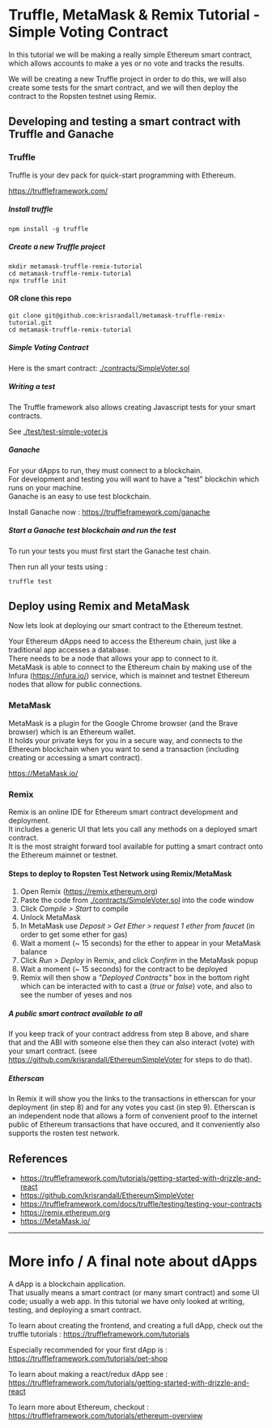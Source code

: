 # Truffle, MetaMask & Remix Tutorial  -  Simple Voting Contract


In this tutorial we will be making a really simple Ethereum smart contract, which allows accounts to make a yes or no vote and tracks the results.

We will be creating a new Truffle project in order to do this, we will also create some tests for the smart contract, and we will then deploy the contract to the Ropsten testnet using Remix.


## Developing and testing a smart contract with Truffle and Ganache

### Truffle

Truffle is your dev pack for quick-start programming with Ethereum.

https://truffleframework.com/


##### Install truffle

```
npm install -g truffle
```

##### Create a new Truffle project 

```
mkdir metamask-truffle-remix-tutorial
cd metamask-truffle-remix-tutorial
npx truffle init
```
#### OR clone this repo

```
git clone git@github.com:krisrandall/metamask-truffle-remix-tutorial.git
cd metamask-truffle-remix-tutorial
```

##### Simple Voting Contract

Here is the smart contract: [./contracts/SimpleVoter.sol](./contracts/SimpleVoter.sol)


##### Writing a test

The Truffle framework also allows creating Javascript tests for your smart contracts.

See [./test/test-simple-voter.js](./test/test-simple-voter.js)


##### Ganache

For your dApps to run, they must connect to a blockchain.    
For development and testing you will want to have a "test" blockchin which runs on your machine.     
Ganache is an easy to use test blockchain.     

Install Ganache now : https://truffleframework.com/ganache


##### Start a Ganache test blockchain and run the test

To run your tests you must first start the Ganache test chain.

Then run all your tests using :

```
truffle test
```


## Deploy using Remix and MetaMask

Now lets look at deploying our smart contract to the Ethereum testnet.

Your Ethereum dApps need to access the Ethereum chain, just like a traditional app accesses a database.   
There needs to be a node that allows your app to connect to it.    
MetaMask is able to connect to the Ethereum chain by making use of the Infura (https://infura.io/) service, which is mainnet and testnet Ethereum nodes that allow for public connections.


### MetaMask 

MetaMask is a plugin for the Google Chrome browser (and the Brave browser) which is an Ethereum wallet.       
It holds your private keys for you in a secure way, and connects to the Ethereum blockchain when you want to send a transaction (including creating or accessing a smart contract).

https://MetaMask.io/


### Remix

Remix is an online IDE for Ethereum smart contract development and deployment.     
It includes a generic UI that lets you call any methods on a deployed smart contract.    
It is the most straight forward tool available for putting a smart contract onto the Ethereum mainnet or testnet.


#### Steps to deploy to Ropsten Test Network using Remix/MetaMask

1. Open Remix (https://remix.ethereum.org)
2. Paste the code from [./contracts/SimpleVoter.sol](./contracts/SimpleVoter.sol) into the code window
3. Click *Compile > Start* to compile
4. Unlock MetaMask
5. In MetaMask use *Deposit > Get Ether > request 1 ether from faucet* (in order to get some ether for gas)
6. Wait a moment (~ 15 seconds) for the ether to appear in your MetaMask balance 
7. Click *Run > Deploy* in Remix, and click *Confirm* in the MetaMask popup
8. Wait a moment (~ 15 seconds) for the contract to be deployed
9. Remix will then show a *"Deployed Contracts"* box in the bottom right which can be interacted with to cast a (*true* or *false*) vote, and also to see the number of yeses and nos

##### A public smart contract available to all

If you keep track of your contract address from step 8 above, and share that and the ABI with someone else then they can also interact (vote) with your smart contract.  (seee https://github.com/krisrandall/EthereumSimpleVoter for steps to do that).

##### Etherscan

In Remix it will show you the links to the transactions in etherscan for your deployment (in step 8) and for any votes you cast (in step 9).  Etherscan is an independent node that allows a form of convenient proof to the internet public of Ethereum transactions that have occured, and it conveniently also supports the rosten test network.

## References 

* https://truffleframework.com/tutorials/getting-started-with-drizzle-and-react
* https://github.com/krisrandall/EthereumSimpleVoter
* https://truffleframework.com/docs/truffle/testing/testing-your-contracts
* https://remix.ethereum.org
* https://MetaMask.io/

-----


# More info / A final note about dApps

A dApp is a blockchain application.    
That usually means a smart contract (or many smart contract) and some UI code; usually a web app.
In this tutorial we have only looked at writing, testing, and deploying a smart contract.    

To learn about creating the frontend, and creating a full dApp, check out the truffle tutorials : https://truffleframework.com/tutorials

Especially recommended for your first dApp is : https://truffleframework.com/tutorials/pet-shop    

To learn about making a react/redux dApp see : https://truffleframework.com/tutorials/getting-started-with-drizzle-and-react

To learn more about Ethereum, checkout : https://truffleframework.com/tutorials/ethereum-overview
